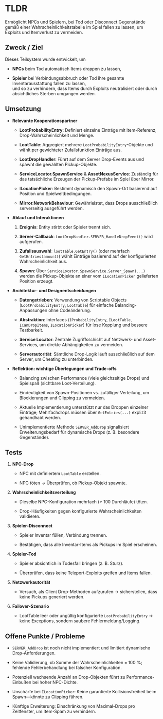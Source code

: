 # TLDR

Ermöglicht NPCs und Spielern, bei Tod oder Disconnect Gegenstände gemäß einer Wahrscheinlichkeits­tabelle im Spiel fallen zu lassen, um Exploits und Itemverlust zu vermeiden.

## Zweck / Ziel

Dieses Teilsystem wurde entwickelt, um

- **NPCs** beim Tod automatisch Items droppen zu lassen,
    
- **Spieler** bei Verbindungsabbruch oder Tod ihre gesamte Inventarausstattung fallen zu lassen,  
    und so zu verhindern, dass Items durch Exploits neutralisiert oder durch absichtliches Sterben umgangen werden.
    

## Umsetzung

- **Relevante Kooperationspartner**
    
    - **LootProbabilityEntry**: Definiert einzelne Einträge mit Item-Referenz, Drop-Wahrscheinlichkeit und Menge.
        
    - **LootTable**: Aggregiert mehrere `LootProbabilityEntry`-Objekte und wählt per gewichteter Zufallsfunktion Einträge aus.
        
    - **LootDropHandler**: Führt auf dem Server Drop-Events aus und spawnt die gewählten Pickup-Objekte.
        
    - **ServiceLocator.SpawnService** & **AssetNexusService**: Zuständig für das tatsächliche Erzeugen der Pickup-Prefabs im Spiel über Mirror.
        
    - **ILocationPicker**: Bestimmt dynamisch den Spawn-Ort basierend auf Position und Spielweltbedingungen.
        
    - **Mirror.NetworkBehaviour**: Gewährleistet, dass Drops ausschließlich serverseitig ausgeführt werden.
        
- **Ablauf und Interaktionen**
    
    1. **Ereignis**: Entity stirbt oder Spieler trennt sich.
        
    2. **Server-Callback**: `LootDropHandler.SERVER_HandleDropEvent()` wird aufgerufen.
        
    3. **Zufallsauswahl**: `lootTable.GetEntry()` (oder mehrfach `GetEntries(amount)`) wählt Einträge basierend auf der konfigurierten Wahrscheinlichkeit aus.
        
    4. **Spawn**: Über `ServiceLocator.SpawnService.Server_Spawn(...)` werden die Pickup-Objekte an einer vom `ILocationPicker` geliefer­ten Position erzeugt.
        
- **Architektur- und Designentscheidungen**
    
    - **Datengetrieben**: Verwendung von Scriptable Objects (`LootProbabilityEntry`, `LootTable`) für einfache Balancing-Anpassungen ohne Codeänderung.
        
    - **Abstraktion**: Interfaces (`IProbabilityEntry`, `ILootTable`, `ICanDropItems`, `ILocationPicker`) für lose Kopplung und bessere Testbarkeit.
        
    - **Service Locator**: Zentrale Zugriffsschicht auf Netzwerk- und Asset-Services, um direkte Abhängigkeiten zu vermeiden.
        
    - **Serverautorität**: Sämtliche Drop-Logik läuft ausschließlich auf dem Server, um Cheating zu unterbinden.
        
- **Reflektion: wichtige Überlegungen und Trade-offs**
    
    - Balancing zwischen Performance (viele gleichzeitige Drops) und Spielspaß (sichtbare Loot-Verteilung).
        
    - Eindeutigkeit von Spawn-Positionen vs. zufälliger Verteilung, um Blockierungen und Clipping zu vermeiden.
        
    - Aktuelle Implementierung unterstützt nur das Droppen einzelner Einträge; Mehrfachdrops müssen über `GetEntries(...)` explizit gehandhabt werden.
        
    - Unimplementierte Methode `SERVER_AddDrop` signalisiert Erweiterungsbedarf für dynamische Drops (z. B. besondere Gegenstände).
        


## Tests

1. **NPC-Drop**
    
    - NPC mit definiertem `LootTable` erstellen.
        
    - NPC töten → Überprüfen, ob Pickup-Objekt spawnte.
        
2. **Wahrscheinlichkeitsverteilung**
    
    - Dieselbe NPC-Konfiguration mehrfach (≥ 100 Durchläufe) töten.
        
    - Drop-Häufigkeiten gegen konfigurierte Wahrscheinlichkeiten validieren.
        
3. **Spieler-Disconnect**
    
    - Spieler Inventar füllen, Verbindung trennen.
        
    - Bestätigen, dass alle Inventar-Items als Pickups im Spiel erscheinen.
        
4. **Spieler-Tod**
    
    - Spieler absichtlich in Todesfall bringen (z. B. Sturz).
        
    - Überprüfen, dass keine Teleport-Exploits greifen und Items fallen.
        
5. **Netzwerkautorität**
    
    - Versuch, als Client Drop-Methoden aufzurufen → sicherstellen, dass keine Pickups generiert werden.
        
6. **Failover-Szenario**
    
    - LootTable leer oder ungültig konfigurierte `LootProbabilityEntry` → keine Exceptions, sondern saubere Fehlermeldung/Logging.
        

## Offene Punkte / Probleme

- `SERVER_AddDrop` ist noch nicht implementiert und limitiert dynamische Drop-Anforderungen.
    
- Keine Validierung, ob Summe der Wahrscheinlichkeiten = 100 %; fehlende Fehlerbehandlung bei falscher Konfiguration.
    
- Potenziell wachsende Anzahl an Drop-Objekten führt zu Performance-Einbußen bei hoher NPC-Dichte.
    
- Unschärfe bei `ILocationPicker`: Keine garantierte Kollisionsfreiheit beim Spawn—könnte zu Clipping führen.
    
- Künftige Erweiterung: Einschränkung von Maximal-Drops pro Zeitfenster, um Item-Spam zu verhindern.
